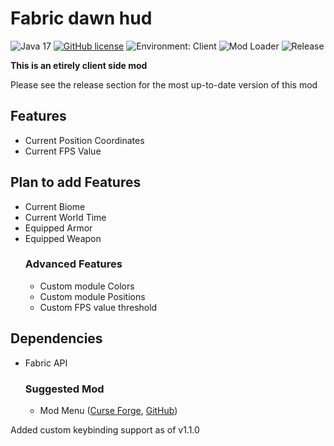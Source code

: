 # Fabric dawn hud
![Java 17](https://img.shields.io/badge/language-Java%2016-9B599A.svg?style=flat-square)
[![GitHub license](https://img.shields.io/github/license/Akr0ss/Fabric_Dawn-hud?style=flat-square)](https://raw.githubusercontent.com/AKR0SS/Fabric_dawn-hud/1.18/LICENSE)
![Environment: Client](https://img.shields.io/badge/environment-client-1976d2?style=flat-square)
![Mod Loader](https://img.shields.io/badge/modloader-Fabric-1976d2?style=flat-square&logo=data:image/png)
![Release](https://img.shields.io/github/v/release/akr0ss/Fabric_Dawn-hud?style=flat-square)

**This is an etirely client side mod**

Please see the release section for the most up-to-date version of this mod

## Features
* Current Position Coordinates
* Current FPS Value

## Plan to add Features
* Current Biome
* Current World Time
* Equipped Armor
* Equipped Weapon
  ### Advanced Features
  * Custom module Colors 
  * Custom module Positions
  * Custom FPS value threshold

## Dependencies
* Fabric API
  ### Suggested Mod
    * Mod Menu ([Curse Forge](https://www.curseforge.com/minecraft/mc-mods/modmenu), [GitHub](https://github.com/TerraformersMC/ModMenu))

<p>Added custom keybinding support as of v1.1.0</p>